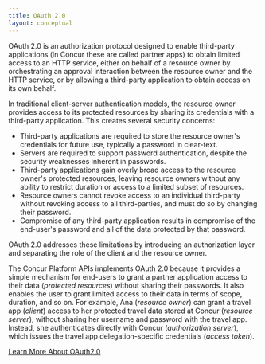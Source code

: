 ```yaml
---
title: OAuth 2.0
layout: conceptual
---
```





OAuth 2.0 is an authorization protocol designed to enable third-party applications (in Concur these are called partner apps) to obtain limited access to an HTTP service, either on behalf of a resource owner by orchestrating an approval interaction between the resource owner and the HTTP service, or by allowing a third-party application to obtain access on its own behalf.

In traditional client-server authentication models, the resource owner provides access to its protected resources by sharing its credentials with a third-party application. This creates several security concerns:

* Third-party applications are required to store the resource owner's credentials for future use, typically a password in clear-text.
* Servers are required to support password authentication, despite the security weaknesses inherent in passwords.
* Third-party applications gain overly broad access to the resource owner's protected resources, leaving resource owners without any ability to restrict duration or access to a limited subset of resources.
* Resource owners cannot revoke access to an individual third-party without revoking access to all third-parties, and must do so by changing their password.
* Compromise of any third-party application results in compromise of the end-user's password and all of the data protected by that password.

OAuth 2.0 addresses these limitations by introducing an authorization layer and separating the role of the client and the resource owner.

The Concur Platform APIs implements OAuth 2.0 because it provides a simple mechanism for end-users to grant a partner application access to their data (_protected resources_) without sharing their passwords. It also enables the user to grant limited access to their data in terms of scope, duration, and so on. For example, Ana (_resource owner_) can grant a travel app (_client_) access to her protected travel data stored at Concur (_resource server_), without sharing her username and password with the travel app. Instead, she authenticates directly with Concur (_authorization server_), which issues the travel app delegation-specific credentials (_access token_).

[Learn More About OAuth2.0][1]



[1]: https://developer.concur.com/oauth-20/oauth-20-overview
